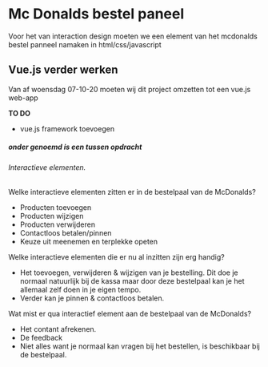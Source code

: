 # Mc Donalds bestel paneel

Voor het van interaction design moeten we een element van het mcdonalds bestel panneel namaken in html/css/javascript

## Vue.js verder werken

Van af woensdag 07-10-20 moeten wij dit project omzetten tot een vue.js web-app

**TO DO**
- vue.js framework toevoegen


##### onder genoemd is een tussen opdracht
###### Interactieve elementen.

Welke interactieve elementen zitten er in de bestelpaal van de McDonalds?

- Producten toevoegen
- Producten wijzigen
- Producten verwijderen
- Contactloos betalen/pinnen
- Keuze uit meenemen en terplekke opeten

Welke interactieve elementen die er nu al inzitten zijn erg handig?

- Het toevoegen, verwijderen &amp; wijzigen van je bestelling. Dit doe je normaal natuurlijk bij de kassa maar door deze bestelpaal kan je het allemaal zelf doen in je eigen tempo.
- Verder kan je pinnen &amp; contactloos betalen.

Wat mist er qua interactief element aan de bestelpaal van de McDonalds?

- Het contant afrekenen.
- De feedback
- Niet alles want je normaal kan vragen bij het bestellen, is beschikbaar bij de bestelpaal.


